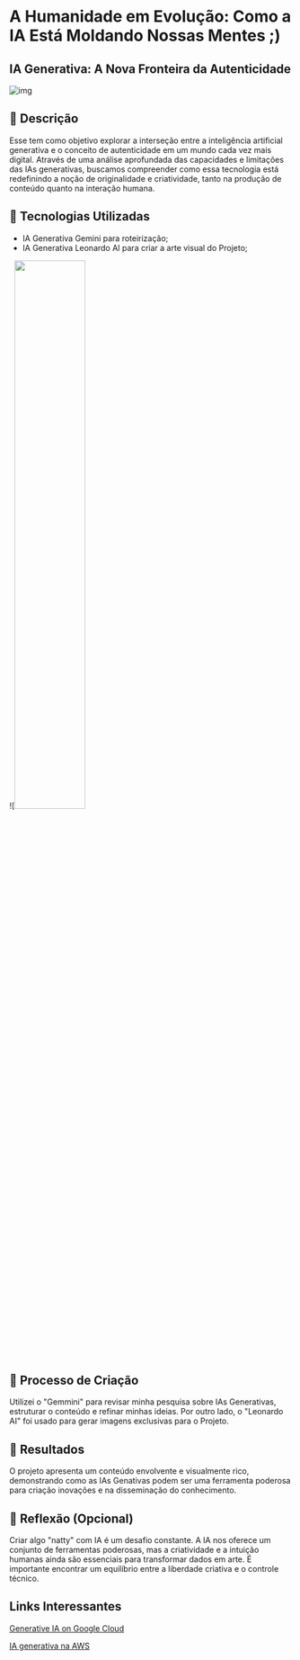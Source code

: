 # A Humanidade em Evolução: Como a IA Está Moldando Nossas Mentes ;)
 ## IA Generativa: A Nova Fronteira da Autenticidade
 ![img](https://cdn.leonardo.ai/users/039d3caa-4179-4994-8eb3-9ca43a64feb7/generations/c8591b81-13e2-4ff2-a915-9883e81647c0/Cinematic_Kino_Humanity_Evolving_How_AI_Is_Shaping_Our_Minds_h_3.jpg)

## 📒 Descrição
Esse tem como objetivo explorar a interseção entre a inteligência artificial generativa e o conceito de autenticidade em um mundo cada vez mais digital. Através de uma análise aprofundada das capacidades e limitações das IAs generativas, buscamos compreender como essa tecnologia está redefinindo a noção de originalidade e criatividade, tanto na produção de conteúdo quanto na interação humana.

## 🤖 Tecnologias Utilizadas
* IA Generativa Gemini para roteirização;
* IA Generativa Leonardo AI para criar a arte visual do Projeto;

![<img width=50%, height=50% src="https://cdn.leonardo.ai/users/039d3caa-4179-4994-8eb3-9ca43a64feb7/generations/c8591b81-13e2-4ff2-a915-9883e81647c0/Cinematic_Kino_Humanity_Evolving_How_AI_Is_Shaping_Our_Minds_h_0.jpg"/>


## 🧐 Processo de Criação
Utilizei o "Gemmini" para revisar minha pesquisa sobre IAs Generativas, estruturar o conteúdo e refinar minhas ideias. Por outro lado, o "Leonardo AI" foi usado para gerar imagens exclusivas para o Projeto.

## 🚀 Resultados
O projeto apresenta um conteúdo envolvente e visualmente rico, demonstrando como as IAs Genativas podem ser uma ferramenta poderosa para criação  inovações e na disseminação do conhecimento.

## 💭 Reflexão (Opcional)
Criar algo "natty" com IA é um desafio constante. A IA nos oferece um conjunto de ferramentas poderosas, mas a criatividade e a intuição humanas ainda são essenciais para transformar dados em arte. É importante encontrar um equilíbrio entre a liberdade criativa e o controle técnico.


## Links Interessantes

[Generative IA on Google Cloud](https://www.youtube.com/watch?v=Q1zF9pF6flw)

[IA generativa na AWS ](https://aws.amazon.com/pt/ai/generative-ai/?gclid=Cj0KCQjwrKu2BhDkARIsAD7GBosZUARLhiSWGqGs0PNd_Kr3RL8a--_1ahHs6y-7OyHa8EGVQMQ7OiAaAr30EALw_wcB&trk=b546b4fb-1884-4717-aebd-3196431fc58c&sc_channel=ps&ef_id=Cj0KCQjwrKu2BhDkARIsAD7GBosZUARLhiSWGqGs0PNd_Kr3RL8a--_1ahHs6y-7OyHa8EGVQMQ7OiAaAr30EALw_wcB:G:s&s_kwcid=AL!4422!3!686171157485!e!!g!!ia%20generativa!20894978139!160955782767)

